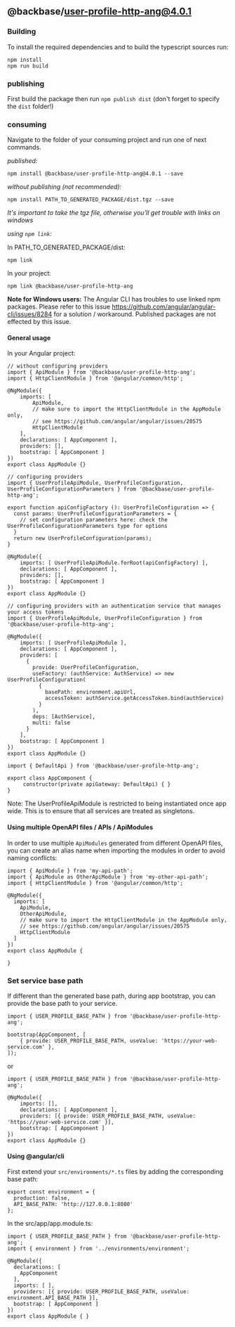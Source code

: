 ## @backbase/user-profile-http-ang@4.0.1

### Building

To install the required dependencies and to build the typescript sources run:
```
npm install
npm run build
```

### publishing

First build the package then run ```npm publish dist``` (don't forget to specify the `dist` folder!)

### consuming

Navigate to the folder of your consuming project and run one of next commands.

_published:_

```
npm install @backbase/user-profile-http-ang@4.0.1 --save
```

_without publishing (not recommended):_

```
npm install PATH_TO_GENERATED_PACKAGE/dist.tgz --save
```

_It's important to take the tgz file, otherwise you'll get trouble with links on windows_

_using `npm link`:_

In PATH_TO_GENERATED_PACKAGE/dist:
```
npm link
```

In your project:
```
npm link @backbase/user-profile-http-ang
```

__Note for Windows users:__ The Angular CLI has troubles to use linked npm packages.
Please refer to this issue https://github.com/angular/angular-cli/issues/8284 for a solution / workaround.
Published packages are not effected by this issue.


#### General usage

In your Angular project:


```
// without configuring providers
import { ApiModule } from '@backbase/user-profile-http-ang';
import { HttpClientModule } from '@angular/common/http';

@NgModule({
    imports: [
        ApiModule,
        // make sure to import the HttpClientModule in the AppModule only,
        // see https://github.com/angular/angular/issues/20575
        HttpClientModule
    ],
    declarations: [ AppComponent ],
    providers: [],
    bootstrap: [ AppComponent ]
})
export class AppModule {}
```

```
// configuring providers
import { UserProfileApiModule, UserProfileConfiguration, UserProfileConfigurationParameters } from '@backbase/user-profile-http-ang';

export function apiConfigFactory (): UserProfileConfiguration => {
  const params: UserProfileConfigurationParameters = {
    // set configuration parameters here: check the UserProfileConfigurationParameters type for options
  }
  return new UserProfileConfiguration(params);
}

@NgModule({
    imports: [ UserProfileApiModule.forRoot(apiConfigFactory) ],
    declarations: [ AppComponent ],
    providers: [],
    bootstrap: [ AppComponent ]
})
export class AppModule {}
```

```
// configuring providers with an authentication service that manages your access tokens
import { UserProfileApiModule, UserProfileConfiguration } from '@backbase/user-profile-http-ang';

@NgModule({
    imports: [ UserProfileApiModule ],
    declarations: [ AppComponent ],
    providers: [
      {
        provide: UserProfileConfiguration,
        useFactory: (authService: AuthService) => new UserProfileConfiguration(
          {
            basePath: environment.apiUrl,
            accessToken: authService.getAccessToken.bind(authService)
          }
        ),
        deps: [AuthService],
        multi: false
      }
    ],
    bootstrap: [ AppComponent ]
})
export class AppModule {}
```

```
import { DefaultApi } from '@backbase/user-profile-http-ang';

export class AppComponent {
	 constructor(private apiGateway: DefaultApi) { }
}
```

Note: The UserProfileApiModule is restricted to being instantiated once app wide.
This is to ensure that all services are treated as singletons.

#### Using multiple OpenAPI files / APIs / ApiModules
In order to use multiple `ApiModules` generated from different OpenAPI files,
you can create an alias name when importing the modules
in order to avoid naming conflicts:
```
import { ApiModule } from 'my-api-path';
import { ApiModule as OtherApiModule } from 'my-other-api-path';
import { HttpClientModule } from '@angular/common/http';

@NgModule({
  imports: [
    ApiModule,
    OtherApiModule,
    // make sure to import the HttpClientModule in the AppModule only,
    // see https://github.com/angular/angular/issues/20575
    HttpClientModule
  ]
})
export class AppModule {

}
```


### Set service base path
If different than the generated base path, during app bootstrap, you can provide the base path to your service.

```
import { USER_PROFILE_BASE_PATH } from '@backbase/user-profile-http-ang';

bootstrap(AppComponent, [
    { provide: USER_PROFILE_BASE_PATH, useValue: 'https://your-web-service.com' },
]);
```
or

```
import { USER_PROFILE_BASE_PATH } from '@backbase/user-profile-http-ang';

@NgModule({
    imports: [],
    declarations: [ AppComponent ],
    providers: [{ provide: USER_PROFILE_BASE_PATH, useValue: 'https://your-web-service.com' }],
    bootstrap: [ AppComponent ]
})
export class AppModule {}
```


#### Using @angular/cli
First extend your `src/environments/*.ts` files by adding the corresponding base path:

```
export const environment = {
  production: false,
  API_BASE_PATH: 'http://127.0.0.1:8080'
};
```

In the src/app/app.module.ts:
```
import { USER_PROFILE_BASE_PATH } from '@backbase/user-profile-http-ang';
import { environment } from '../environments/environment';

@NgModule({
  declarations: [
    AppComponent
  ],
  imports: [ ],
  providers: [{ provide: USER_PROFILE_BASE_PATH, useValue: environment.API_BASE_PATH }],
  bootstrap: [ AppComponent ]
})
export class AppModule { }
```
